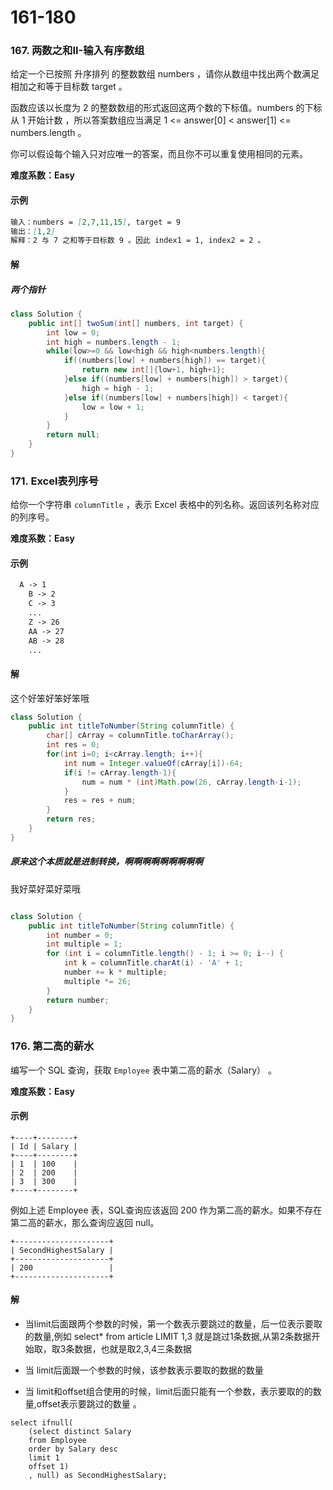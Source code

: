 # 161-180

### 167. 两数之和II-输入有序数组

给定一个已按照 升序排列  的整数数组 numbers ，请你从数组中找出两个数满足相加之和等于目标数 target 。

函数应该以长度为 2 的整数数组的形式返回这两个数的下标值。numbers 的下标 从 1 开始计数 ，所以答案数组应当满足 1 <= answer[0] < answer[1] <= numbers.length 。

你可以假设每个输入只对应唯一的答案，而且你不可以重复使用相同的元素。

**难度系数：Easy**

#### 示例

```markdown
输入：numbers = [2,7,11,15], target = 9
输出：[1,2]
解释：2 与 7 之和等于目标数 9 。因此 index1 = 1, index2 = 2 。

```

#### 解

##### 两个指针

```java
class Solution {
    public int[] twoSum(int[] numbers, int target) {
        int low = 0;
        int high = numbers.length - 1;
        while(low>=0 && low<high && high<numbers.length){
            if((numbers[low] + numbers[high]) == target){
                return new int[]{low+1, high+1};
            }else if((numbers[low] + numbers[high]) > target){
                high = high - 1;
            }else if((numbers[low] + numbers[high]) < target){
                low = low + 1;
            }  
        }
        return null;
    }
}
```



### 171. Excel表列序号

给你一个字符串 `columnTitle` ，表示 Excel 表格中的列名称。返回该列名称对应的列序号。

**难度系数：Easy**

#### 示例

```markdown
  A -> 1
    B -> 2
    C -> 3
    ...
    Z -> 26
    AA -> 27
    AB -> 28 
    ...

```

#### 解

这个好笨好笨好笨哦

```java
class Solution {
    public int titleToNumber(String columnTitle) {
        char[] cArray = columnTitle.toCharArray();
        int res = 0;
        for(int i=0; i<cArray.length; i++){
            int num = Integer.valueOf(cArray[i])-64;
            if(i != cArray.length-1){
                num = num * (int)Math.pow(26, cArray.length-i-1);
            }
            res = res + num;
        }
        return res;
    }
}
```

##### 原来这个本质就是进制转换，啊啊啊啊啊啊啊啊啊

我好菜好菜好菜哦

```java

class Solution {
    public int titleToNumber(String columnTitle) {
        int number = 0;
        int multiple = 1;
        for (int i = columnTitle.length() - 1; i >= 0; i--) {
            int k = columnTitle.charAt(i) - 'A' + 1;
            number += k * multiple;
            multiple *= 26;
        }
        return number;
    }
}

```



### 176. 第二高的薪水

 编写一个 SQL 查询，获取 `Employee` 表中第二高的薪水（Salary） 。 


**难度系数：Easy**

#### 示例

```
+----+--------+
| Id | Salary |
+----+--------+
| 1  | 100    |
| 2  | 200    |
| 3  | 300    |
+----+--------+
```

例如上述 Employee 表，SQL查询应该返回 200 作为第二高的薪水。如果不存在第二高的薪水，那么查询应返回 null。

```
+---------------------+
| SecondHighestSalary |
+---------------------+
| 200                 |
+---------------------+
```



#### 解

- 当limit后面跟两个参数的时候，第一个数表示要跳过的数量，后一位表示要取的数量,例如 select* from article LIMIT 1,3 就是跳过1条数据,从第2条数据开始取，取3条数据，也就是取2,3,4三条数据

- 当 limit后面跟一个参数的时候，该参数表示要取的数据的数量 
-  当 limit和offset组合使用的时候，limit后面只能有一个参数，表示要取的的数量,offset表示要跳过的数量 。 

```mysql
select ifnull(
    (select distinct Salary
    from Employee
    order by Salary desc
    limit 1
    offset 1)
    , null) as SecondHighestSalary;
```

